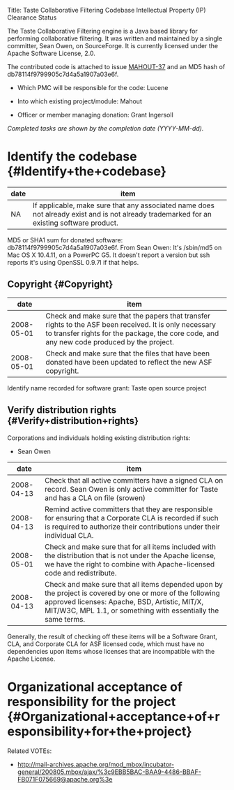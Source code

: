 Title: Taste Collaborative Filtering Codebase Intellectual Property (IP) Clearance Status


The Taste Collaborative Filtering engine is a Java based library for performing collaborative filtering. It was written and maintained by a single committer, Sean Owen, on SourceForge. It is currently licensed under the Apache Software License, 2.0.


The contributed code is attached to issue [MAHOUT-37](http://issues.apache.org/jira/browse/MAHOUT-37) and an MD5 hash of db78114f9799905c7d4a5a1907a03e6f.



- Which PMC will be responsible for the code: Lucene


- Into which existing project/module: Mahout


- Officer or member managing donation: Grant Ingersoll

 _Completed tasks are shown by the completion date (YYYY-MM-dd)._ 


# Identify the codebase {#Identify+the+codebase}

| date | item |
|------|------|
| NA | If applicable, make sure that any associated name does not already exist and is not already trademarked for an existing software product. |

MD5 or SHA1 sum for donated software: db78114f9799905c7d4a5a1907a03e6f. From Sean Owen: It's /sbin/md5 on Mac OS X 10.4.11, on a PowerPC G5. It doesn't report a version but ssh reports it's using OpenSSL 0.9.7l if that helps.


## Copyright {#Copyright}

| date | item |
|------|------|
| 2008-05-01 | Check and make sure that the papers that transfer rights to the ASF been received. It is only necessary to transfer rights for the package, the core code, and any new code produced by the project. |
| 2008-05-01 | Check and make sure that the files that have been donated have been updated to reflect the new ASF copyright. |

Identify name recorded for software grant: Taste open source project


## Verify distribution rights {#Verify+distribution+rights}

Corporations and individuals holding existing distribution rights:



- Sean Owen

| date | item |
|------|------|
| 2008-04-13 | Check that all active committers have a signed CLA on record. Sean Owen is only active committer for Taste and has a CLA on file (srowen) |
| 2008-04-13 | Remind active committers that they are responsible for ensuring that a Corporate CLA is recorded if such is required to authorize their contributions under their individual CLA. |
| 2008-05-01 | Check and make sure that for all items included with the distribution that is not under the Apache license, we have the right to combine with Apache-licensed code and redistribute. |
| 2008-04-13 | Check and make sure that all items depended upon by the project is covered by one or more of the following approved licenses: Apache, BSD, Artistic, MIT/X, MIT/W3C, MPL 1.1, or something with essentially the same terms. |

Generally, the result of checking off these items will be a Software Grant, CLA, and Corporate CLA for ASF licensed code, which must have no dependencies upon items whose licenses that are incompatible with the Apache License.


# Organizational acceptance of responsibility for the project {#Organizational+acceptance+of+responsibility+for+the+project}

Related VOTEs:



- http://mail-archives.apache.org/mod_mbox/incubator-general/200805.mbox/ajax/%3c9EBB5BAC-BAA9-4486-BBAF-FB071F075669@apache.org%3e
